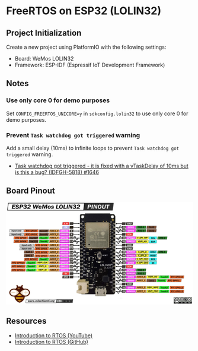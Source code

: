 # FreeRTOS on ESP32 (LOLIN32)

## Project Initialization

Create a new project using PlatformIO with the following settings:

- Board: WeMos LOLIN32
- Framework: ESP-IDF (Espressif IoT Development Framework)

## Notes

### Use only core 0 for demo purposes

Set `CONFIG_FREERTOS_UNICORE=y` in `sdkconfig.lolin32` to use only core 0 for demo purposes.

### Prevent `Task watchdog got triggered` warning

Add a small delay (10ms) to infinite loops to prevent `Task watchdog got triggered` warning.

- [Task watchdog got triggered - it is fixed with a vTaskDelay of 10ms but is this a bug? (IDFGH-5818) #1646](https://github.com/espressif/esp-idf/issues/1646)

## Board Pinout

![](assets/esp32-lolin32.png)


## Resources

- [Introduction to RTOS (YouTube)](https://www.youtube.com/watch?v=F321087yYy4&list=PLEBQazB0HUyQ4hAPU1cJED6t3DU0h34bz)
- [Introduction to RTOS (GitHub)](https://github.com/ShawnHymel/introduction-to-rtos)